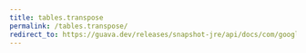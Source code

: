 ```yaml
---
title: tables.transpose
permalink: /tables.transpose/
redirect_to: https://guava.dev/releases/snapshot-jre/api/docs/com/google/common/collect/Tables.html#transpose-com.google.common.collect.Table-
---
```

